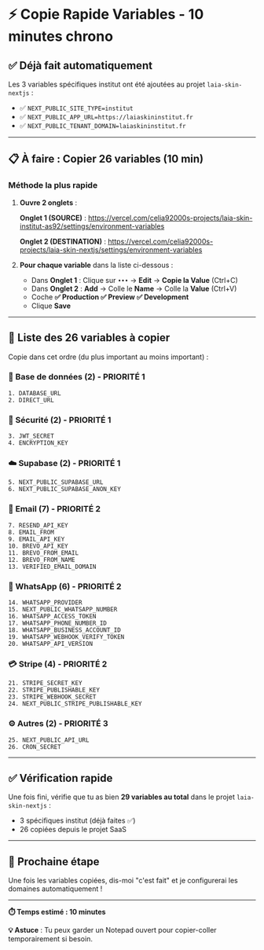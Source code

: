 # ⚡ Copie Rapide Variables - 10 minutes chrono

## ✅ Déjà fait automatiquement

Les 3 variables spécifiques institut ont été ajoutées au projet `laia-skin-nextjs` :
- ✅ `NEXT_PUBLIC_SITE_TYPE=institut`
- ✅ `NEXT_PUBLIC_APP_URL=https://laiaskininstitut.fr`
- ✅ `NEXT_PUBLIC_TENANT_DOMAIN=laiaskininstitut.fr`

---

## 📋 À faire : Copier 26 variables (10 min)

### **Méthode la plus rapide**

1. **Ouvre 2 onglets** :

   **Onglet 1 (SOURCE)** :
   https://vercel.com/celia92000s-projects/laia-skin-institut-as92/settings/environment-variables

   **Onglet 2 (DESTINATION)** :
   https://vercel.com/celia92000s-projects/laia-skin-nextjs/settings/environment-variables

2. **Pour chaque variable** dans la liste ci-dessous :
   - Dans **Onglet 1** : Clique sur `•••` → **Edit** → **Copie la Value** (Ctrl+C)
   - Dans **Onglet 2** : **Add** → Colle le **Name** → Colle la **Value** (Ctrl+V)
   - Coche **✅ Production ✅ Preview ✅ Development**
   - Clique **Save**

---

## 📝 Liste des 26 variables à copier

Copie dans cet ordre (du plus important au moins important) :

### **🔐 Base de données (2)** - PRIORITÉ 1
```
1. DATABASE_URL
2. DIRECT_URL
```

### **🔑 Sécurité (2)** - PRIORITÉ 1
```
3. JWT_SECRET
4. ENCRYPTION_KEY
```

### **☁️ Supabase (2)** - PRIORITÉ 1
```
5. NEXT_PUBLIC_SUPABASE_URL
6. NEXT_PUBLIC_SUPABASE_ANON_KEY
```

### **📧 Email (7)** - PRIORITÉ 2
```
7. RESEND_API_KEY
8. EMAIL_FROM
9. EMAIL_API_KEY
10. BREVO_API_KEY
11. BREVO_FROM_EMAIL
12. BREVO_FROM_NAME
13. VERIFIED_EMAIL_DOMAIN
```

### **💬 WhatsApp (6)** - PRIORITÉ 2
```
14. WHATSAPP_PROVIDER
15. NEXT_PUBLIC_WHATSAPP_NUMBER
16. WHATSAPP_ACCESS_TOKEN
17. WHATSAPP_PHONE_NUMBER_ID
18. WHATSAPP_BUSINESS_ACCOUNT_ID
19. WHATSAPP_WEBHOOK_VERIFY_TOKEN
20. WHATSAPP_API_VERSION
```

### **💳 Stripe (4)** - PRIORITÉ 2
```
21. STRIPE_SECRET_KEY
22. STRIPE_PUBLISHABLE_KEY
23. STRIPE_WEBHOOK_SECRET
24. NEXT_PUBLIC_STRIPE_PUBLISHABLE_KEY
```

### **⚙️ Autres (2)** - PRIORITÉ 3
```
25. NEXT_PUBLIC_API_URL
26. CRON_SECRET
```

---

## ✅ Vérification rapide

Une fois fini, vérifie que tu as bien **29 variables au total** dans le projet `laia-skin-nextjs` :
- 3 spécifiques institut (déjà faites ✅)
- 26 copiées depuis le projet SaaS

---

## 🚀 Prochaine étape

Une fois les variables copiées, dis-moi "c'est fait" et je configurerai les domaines automatiquement !

---

**⏱️ Temps estimé : 10 minutes**

**💡 Astuce** : Tu peux garder un Notepad ouvert pour copier-coller temporairement si besoin.
